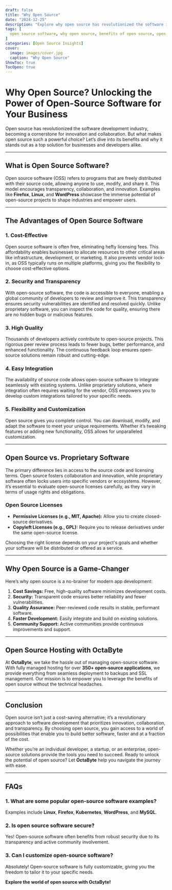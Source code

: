 ```yaml
---
draft: false
title: "Why Open Source"
date: "2024-12-25"
description: "Explore why open source has revolutionized the software industry. Learn its advantages like cost-effectiveness, security, quality, and easy integration."
tags: [
  open source software, why open source, benefits of open source, open-source development, open source vs proprietary software, OctaByte hosting
]
categories: [Open Source Insights]
cover:
  image: images/cover.jpg
  caption: "Why Open Source"
ShowToc: true
TocOpen: true
---
```


# Why Open Source? Unlocking the Power of Open-Source Software for Your Business

Open source has revolutionized the software development industry, becoming a cornerstone for innovation and collaboration. But what makes open source such a powerful choice? Let’s dive into its benefits and why it stands out as a top solution for businesses and developers alike.

---

## **What is Open Source Software?**

Open source software (OSS) refers to programs that are freely distributed with their source code, allowing anyone to use, modify, and share it. This model encourages transparency, collaboration, and innovation. Examples like **Firefox**, **Linux**, and **WordPress** showcase the immense potential of open-source projects to shape industries and empower users.

---

## **The Advantages of Open Source Software**

### **1. Cost-Effective**
Open source software is often free, eliminating hefty licensing fees. This affordability enables businesses to allocate resources to other critical areas like infrastructure, development, or marketing. It also prevents vendor lock-in, as OSS typically runs on multiple platforms, giving you the flexibility to choose cost-effective options.

### **2. Security and Transparency**
With open-source software, the code is accessible to everyone, enabling a global community of developers to review and improve it. This transparency ensures security vulnerabilities are identified and resolved quickly. Unlike proprietary software, you can inspect the code for quality, ensuring there are no hidden bugs or malicious features.

### **3. High Quality**
Thousands of developers actively contribute to open-source projects. This rigorous peer review process leads to fewer bugs, better performance, and enhanced functionality. The continuous feedback loop ensures open-source solutions remain robust and cutting-edge.

### **4. Easy Integration**
The availability of source code allows open-source software to integrate seamlessly with existing systems. Unlike proprietary solutions, where integration often requires waiting for the vendor, OSS empowers you to develop custom integrations tailored to your specific needs.

### **5. Flexibility and Customization**
Open source gives you complete control. You can download, modify, and adapt the software to meet your unique requirements. Whether it’s tweaking features or adding new functionality, OSS allows for unparalleled customization.

---

## **Open Source vs. Proprietary Software**

The primary difference lies in access to the source code and licensing terms. Open source fosters collaboration and innovation, while proprietary software often locks users into specific vendors or ecosystems. However, it’s essential to evaluate open-source licenses carefully, as they vary in terms of usage rights and obligations.

### **Open Source Licenses**
- **Permissive Licenses (e.g., MIT, Apache):** Allow you to create closed-source derivatives.
- **Copyleft Licenses (e.g., GPL):** Require you to release derivatives under the same open-source license.

Choosing the right license depends on your project's goals and whether your software will be distributed or offered as a service.

---

## **Why Open Source is a Game-Changer**

Here’s why open source is a no-brainer for modern app development:

1. **Cost Savings:** Free, high-quality software minimizes development costs.  
2. **Security:** Transparent code ensures better reliability and fewer vulnerabilities.  
3. **Quality Assurance:** Peer-reviewed code results in stable, performant software.  
4. **Faster Development:** Easily integrate and build on existing solutions.  
5. **Community Support:** Active communities provide continuous improvements and support.

---

## **Open Source Hosting with OctaByte**

At **OctaByte**, we take the hassle out of managing open-source software. With fully managed hosting for over **350+ open-source applications**, we provide everything from seamless deployment to backups and SSL management. Our mission is to empower you to leverage the benefits of open source without the technical headaches.

---

## **Conclusion**

Open source isn’t just a cost-saving alternative; it’s a revolutionary approach to software development that prioritizes innovation, collaboration, and transparency. By choosing open source, you gain access to a world of possibilities that enable you to build better software, faster and at a fraction of the cost.

Whether you’re an individual developer, a startup, or an enterprise, open-source solutions provide the tools you need to succeed. Ready to unlock the potential of open source? Let **OctaByte** help you navigate the journey with ease.

---

## **FAQs**

### **1. What are some popular open-source software examples?**
Examples include **Linux**, **Firefox**, **Kubernetes**, **WordPress**, and **MySQL**.

### **2. Is open source software secure?**
Yes! Open-source software often benefits from robust security due to its transparency and active community involvement.

### **3. Can I customize open-source software?**
Absolutely! Open-source software is fully customizable, giving you the freedom to tailor it to your specific needs.

**Explore the world of open source with OctaByte!**